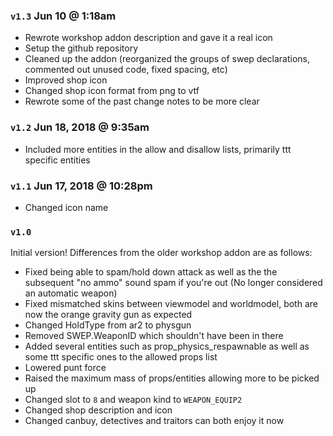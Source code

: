 ### `v1.3` Jun 10 @ 1:18am 

- Rewrote workshop addon description and gave it a real icon
- Setup the github repository
- Cleaned up the addon (reorganized the groups of swep declarations, commented out unused code, fixed spacing, etc)
- Improved shop icon
- Changed shop icon format from png to vtf
- Rewrote some of the past change notes to be more clear

### `v1.2` Jun 18, 2018 @ 9:35am 

- Included more entities in the allow and disallow lists, primarily ttt specific entities

### `v1.1` Jun 17, 2018 @ 10:28pm 

- Changed icon name

### `v1.0`

Initial version! Differences from the older workshop addon are as follows:

- Fixed being able to spam/hold down attack as well as the the subsequent "no ammo" sound spam if you're out (No longer considered an automatic weapon)
- Fixed mismatched skins between viewmodel and worldmodel, both are now the orange gravity gun as expected
- Changed HoldType from ar2 to physgun
- Removed SWEP.WeaponID which shouldn't have been in there
- Added several entities such as prop_physics_respawnable as well as some ttt specific ones to the allowed props list
- Lowered punt force
- Raised the maximum mass of props/entities allowing more to be picked up
- Changed slot to `8` and weapon kind to `WEAPON_EQUIP2`
- Changed shop description and icon
- Changed canbuy, detectives and traitors can both enjoy it now

